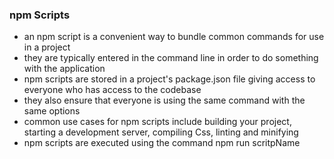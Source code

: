 ### npm Scripts
- an npm script is a convenient way to bundle common commands for use in a project
- they are typically entered in the command line in order to do something with the application
- npm scripts are stored in a project's package.json file giving access to everyone who has access to the codebase
- they also ensure that everyone is using the same command with the same options
- common use cases for npm scripts include building your project, starting a development server, compiling Css, linting and minifying
- npm scripts are executed using the command npm run scritpName